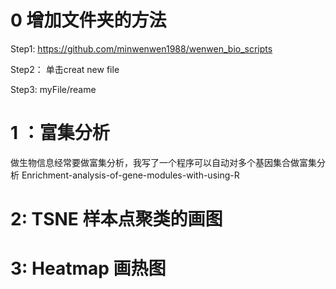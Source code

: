 # 0 增加文件夹的方法
Step1:
https://github.com/minwenwen1988/wenwen_bio_scripts

Step2：
单击creat new file

Step3:
myFile/reame

# 1 ：富集分析
做生物信息经常要做富集分析，我写了一个程序可以自动对多个基因集合做富集分析
Enrichment-analysis-of-gene-modules-with-using-R

# 2: TSNE 样本点聚类的画图

# 3: Heatmap 画热图
